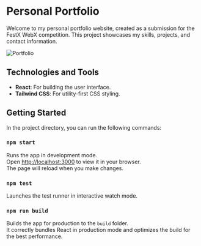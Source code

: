 # Personal Portfolio

Welcome to my personal portfolio website, created as a submission for the FestX WebX competition. This project showcases my skills, projects, and contact information.

![Portfolio](https://github.com/user-attachments/assets/264cca70-1786-42be-8355-5d61cdf5f67c)

## Technologies and Tools

- **React**: For building the user interface.
- **Tailwind CSS**: For utility-first CSS styling.

## Getting Started

In the project directory, you can run the following commands:

### `npm start`

Runs the app in development mode.\
Open [http://localhost:3000](http://localhost:3000) to view it in your browser.\
The page will reload when you make changes.

### `npm test`

Launches the test runner in interactive watch mode.

### `npm run build`

Builds the app for production to the `build` folder.\
It correctly bundles React in production mode and optimizes the build for the best performance.
